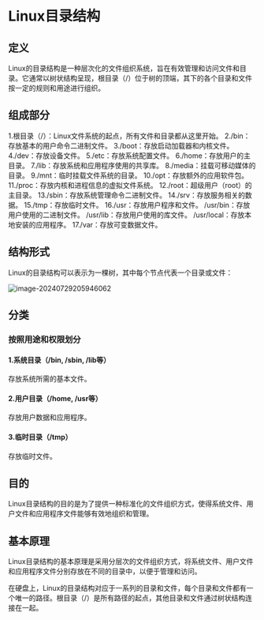 # Linux目录结构



## 定义

Linux的目录结构是一种层次化的文件组织系统，旨在有效管理和访问文件和目录。它通常以树状结构呈现，根目录（/）位于树的顶端，其下的各个目录和文件按一定的规则和用途进行组织。

## 组成部分

1.根目录（/）：Linux文件系统的起点，所有文件和目录都从这里开始。
2./bin：存放基本的用户命令二进制文件。
3./boot：存放启动加载器和内核文件。
4./dev：存放设备文件。
5./etc：存放系统配置文件。
6./home：存放用户的主目录。
7./lib：存放系统和应用程序使用的共享库。
8./media：挂载可移动媒体的目录。
9./mnt：临时挂载文件系统的目录。
10./opt：存放额外的应用软件包。
11./proc：存放内核和进程信息的虚拟文件系统。
12./root：超级用户（root）的主目录。
13./sbin：存放系统管理命令二进制文件。
14./srv：存放服务相关的数据。
15./tmp：存放临时文件。
16./usr：存放用户程序和文件。
     /usr/bin：存放用户使用的二进制文件。
     /usr/lib：存放用户使用的库文件。
     /usr/local：存放本地安装的应用程序。
17./var：存放可变数据文件。

## 结构形式

Linux的目录结构可以表示为一棵树，其中每个节点代表一个目录或文件：

![image-20240729205946062](./../TyporaImage/image-20240729205946062.png)

## 分类

### 按照用途和权限划分

#### 1.系统目录（/bin, /sbin, /lib等）

存放系统所需的基本文件。

#### 2.用户目录（/home, /usr等）

存放用户数据和应用程序。

#### 3.临时目录（/tmp）

存放临时文件。

## 目的

Linux目录结构的目的是为了提供一种标准化的文件组织方式，使得系统文件、用户文件和应用程序文件能够有效地组织和管理。

## 基本原理

Linux目录结构的基本原理是采用分层次的文件组织方式，将系统文件、用户文件和应用程序文件分别存放在不同的目录中，以便于管理和访问。

在硬盘上，Linux的目录结构对应于一系列的目录和文件，每个目录和文件都有一个唯一的路径。根目录（/）是所有路径的起点，其他目录和文件通过树状结构连接在一起。